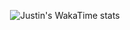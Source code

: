 <div align="center">
  
  ![Justin's WakaTime stats](https://github-readme-stats-blush-nu-45.vercel.app/api/wakatime?username=JustinLee9&theme=radical&layout=compact&v=2")
  
</div>
